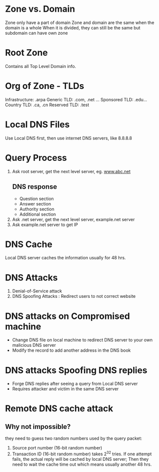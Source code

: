 # Zone vs. Domain
Zone only have a part of domain
Zone and domain are the same when the domain is a whole
When it is divided, they can still be the same but subdomain can have own zone
# Root Zone
Contains all Top Level Domain info. 

# Org of Zone - TLDs 
Infrastructure: .arpa
Generic TLD: .com, .net ...
Sponsored TLD: .edu...
Country TLD: .ca, .cn
Reserved TLD: .test

# Local DNS Files
Use Local DNS first, then use internet DNS servers, like 8.8.8.8

# Query Process
1. Ask root server, get the next level server, eg. www.abc.net
   ## DNS response
   - Question section
   - Answer section
   - Authority section
   - Additional section
2. Ask .net server, get the next level server, example.net server
3. Ask example.net server to get IP
# DNS Cache 
Local DNS server caches the information usually for 48 hrs. 
# DNS Attacks
1. Denial-of-Service attack
2. DNS Spoofing Attacks : Redirect users to not correct website
# DNS attacks on Compromised machine
- Change DNS file on local machine to redirect DNS server to your own malicious DNS server
- Modify the record to add another address in the DNS book 
# DNS attacks Spoofing DNS replies
- Forge DNS replies after seeing a query from Local DNS server
- Requires attacker and victim in the same DNS server
# Remote DNS cache attack
## Why not impossible? 
they need to guess two random numbers used by the query packet:
1. Source port number (16-bit random number)
2. Transaction ID (16-bit random number)
takes $2^{32}$ tries.
If one attempt fails, the actual reply will be cached by local DNS server; Then they need to wait the cache time out which means usually another 48 hrs. 


